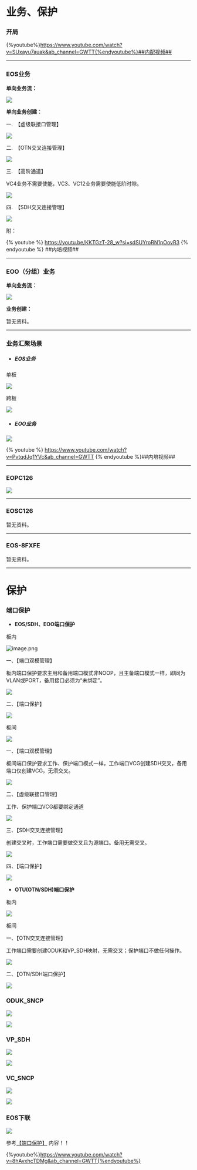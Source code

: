 # 业务、保护

### 开局

{%youtube%}https://www.youtube.com/watch?v=SUxayu7auak&ab_channel=GWTT{%endyoutube%}##内配视频##

------

### EOS业务

**单向业务流：**

![](https://gitbook-pic-1301999062.cos.ap-beijing.myqcloud.com/SDH%E4%B8%9A%E5%8A%A1.png)

**单向业务创建：**

一.&ensp;【虚级联接口管理】

![](https://gitbook-pic-1301999062.cos.ap-beijing.myqcloud.com/8GE%E7%BB%91%E5%AE%9A%E9%80%9A%E9%81%93.gif)

二.&ensp;【OTN交叉连接管理】

![](https://gitbook-pic-1301999062.cos.ap-beijing.myqcloud.com/8GE-OTN%E6%98%A0%E5%B0%84%E4%BA%A4%E5%8F%89.gif)

三.&ensp;【高阶通道】

VC4业务不需要使能，VC3、VC12业务需要使能低阶时隙。

![](https://gitbook-pic-1301999062.cos.ap-beijing.myqcloud.com/8%E7%88%B1%E5%A5%B9%E9%AB%98%E9%98%B6%E4%BD%BF%E8%83%BD.gif)

四.&ensp;【SDH交叉连接管理】

![](https://gitbook-pic-1301999062.cos.ap-beijing.myqcloud.com/8GE-SDH%E4%BA%A4%E5%8F%89.gif)

附：

{% youtube %} https://youtu.be/KKTGzT-28_w?si=sdSUYroRN1pOovR3 {% endyoutube %} ##内培视频##

------

### EOO（分组）业务

**单向业务流：**

![](https://gitbook-pic-1301999062.cos.ap-beijing.myqcloud.com/%E4%BC%81%E4%B8%9A%E5%BE%AE%E4%BF%A1%E6%88%AA%E5%9B%BE_16969022693298.png)

**业务创建：**

暂无资料。

------

### 业务汇聚场景

- ##### **EOS业务**


单板


![](https://gitbook-pic-1301999062.cos.ap-beijing.myqcloud.com/%E4%BC%81%E4%B8%9A%E5%BE%AE%E4%BF%A1%E6%88%AA%E5%9B%BE_16969031957260.png)

跨板


![](https://gitbook-pic-1301999062.cos.ap-beijing.myqcloud.com/%E4%BC%81%E4%B8%9A%E5%BE%AE%E4%BF%A1%E6%88%AA%E5%9B%BE_16969032948542.png)

- ##### **EOO业务**


![](https://gitbook-pic-1301999062.cos.ap-beijing.myqcloud.com/EOO%E6%B1%87%E8%81%9A.png)

{% youtube %} https://www.youtube.com/watch?v=PvtqdJq1YVc&ab_channel=GWTT  {% endyoutube %}##内培视频##

------

### EOPC126

![](https://gitbook-pic-1301999062.cos.ap-beijing.myqcloud.com/8GE%EF%BC%8BEOP126%E4%B8%8A%E7%BD%91%E7%AE%A1.png)

------

### EOSC126

暂无资料。

------

### EOS-8FXFE

暂无资料。

------

# 保护

### <span id="jump"></span>端口保护

- **EOS/SDH、EOO端口保护**

板内


![image.png](https://s2.loli.net/2023/09/27/fiAQb1wDdWka3Kp.png)

一、【端口双模管理】

板内端口保护要求主用和备用端口模式非NOOP，且主备端口模式一样，即同为VLAN或PORT，备用接口必须为“未绑定”。

![](https://gitbook-pic-1301999062.cos.ap-beijing.myqcloud.com/EOS%E7%AB%AF%E5%8F%A3%E4%BF%9D%E6%8A%A4.gif)

二、【端口保护】

![](https://gitbook-pic-1301999062.cos.ap-beijing.myqcloud.com/EOS%E7%AB%AF%E5%8F%A3%E4%BF%9D%E6%8A%A400.gif)

板间


![](https://gitbook-pic-1301999062.cos.ap-beijing.myqcloud.com/%E8%B7%A8%E7%89%88.png)

一、【端口双模管理】

板间端口保护要求工作、保护端口模式一样，工作端口VCG创建SDH交叉，备用端口仅创建VCG，无须交叉。

![](https://gitbook-pic-1301999062.cos.ap-beijing.myqcloud.com/%E8%B7%A8%E7%89%88%E4%BF%9D%E6%8A%A4-.gif)

二、【虚级联接口管理】

工作、保护端口VCG都要绑定通道

![](https://gitbook-pic-1301999062.cos.ap-beijing.myqcloud.com/%E8%B7%A8%E7%89%88%E4%BF%9D%E6%8A%A4-%E8%99%9A%E7%BA%A7%E8%81%94.gif)

三、【SDH交叉连接管理】

创建交叉时，工作端口需要做交叉且为源端口。备用无需交叉。

![](https://gitbook-pic-1301999062.cos.ap-beijing.myqcloud.com/%E8%B7%A8%E7%89%88%E4%BF%9D%E6%8A%A4-SDH%E4%BA%A4%E5%8F%892.gif)

四、【端口保护】

![](https://gitbook-pic-1301999062.cos.ap-beijing.myqcloud.com/%E8%B7%A8%E7%89%88%E4%BF%9D%E6%8A%A4-%E4%BF%9D%E6%8A%A4%E5%88%9B%E5%BB%BA.gif)

- **OTU(OTN/SDH)端口保护**

板内

![](https://gitbook-pic-1301999062.cos.ap-beijing.myqcloud.com/OTN%E6%9D%BF%E5%8D%A1%E6%9D%BF%E5%86%85%E4%BF%9D%E6%8A%A4.gif)

板间

一、【OTN交叉连接管理】

工作端口需要创建ODUK和VP_SDH映射，无需交叉；保护端口不做任何操作。

![](https://gitbook-pic-1301999062.cos.ap-beijing.myqcloud.com/OTN%E6%9D%BF%E5%8D%A1%E6%9D%BF%E9%97%B4%E4%BF%9D%E6%8A%A4.gif)

二、【OTN/SDH端口保护】

![](https://gitbook-pic-1301999062.cos.ap-beijing.myqcloud.com/OTN%E6%9D%BF%E5%8D%A1%E7%AB%AF%E5%8F%A3%E4%BF%9D%E6%8A%A4%E5%88%9B%E5%BB%BA.gif)

### ODUK_SNCP

![](https://gitbook-pic-1301999062.cos.ap-beijing.myqcloud.com/sncp.png)

![](https://gitbook-pic-1301999062.cos.ap-beijing.myqcloud.com/OTN%E6%9D%BF%E5%8D%A1-SNCP%E4%BF%9D%E6%8A%A41.gif)

### VP_SDH

![](https://gitbook-pic-1301999062.cos.ap-beijing.myqcloud.com/%E4%BC%81%E4%B8%9A%E5%BE%AE%E4%BF%A1%E6%88%AA%E5%9B%BE_16969269275522.png)

![](https://gitbook-pic-1301999062.cos.ap-beijing.myqcloud.com/OTN%E6%9D%BF%E5%8D%A1-vc-SDH%E4%BF%9D%E6%8A%A4.gif)

### VC_SNCP

![](https://gitbook-pic-1301999062.cos.ap-beijing.myqcloud.com/%E8%B7%A8%E7%89%88.png)

![](https://gitbook-pic-1301999062.cos.ap-beijing.myqcloud.com/OTN%E6%9D%BF%E5%8D%A1-vc-SNCP%E4%BF%9D%E6%8A%A41.gif)

### EOS下联

![](https://gitbook-pic-1301999062.cos.ap-beijing.myqcloud.com/%E4%B8%8B%E8%81%94.png)

参考[【端口保护】](#jump) 内容！！

{%youtube%}https://www.youtube.com/watch?v=8hAvxhcTDMg&ab_channel=GWTT{%endyoutube%}

